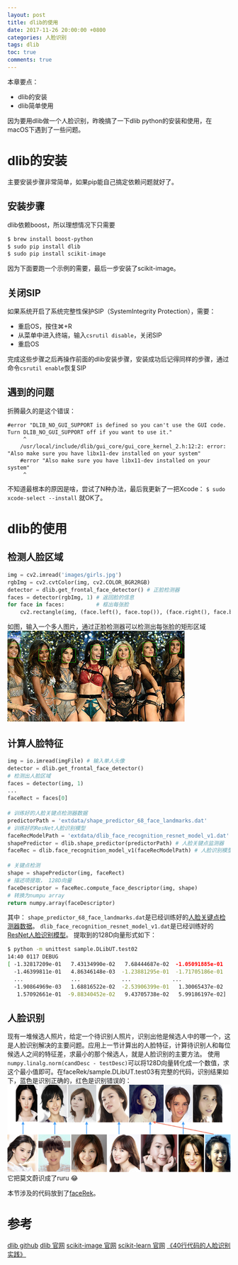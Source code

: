```yaml
---
layout: post
title: dlib的使用
date: 2017-11-26 20:00:00 +0800
categories: 人脸识别
tags: dlib
toc: true
comments: true
---
```

本章要点：
- dlib的安装
- dlib简单使用

<!-- more -->
因为要用dlib做一个人脸识别，昨晚搞了一下dlib python的安装和使用，在macOS下遇到了一些问题。
# dlib的安装
主要安装步骤非常简单，如果pip能自己搞定依赖问题就好了。
## 安装步骤
dlib依赖boost，所以理想情况下只需要
``` bash
$ brew install boost-python
$ sudo pip install dlib
$ sudo pip install scikit-image
```
因为下面要跑一个示例的需要，最后一步安装了scikit-image。

## 关闭SIP
如果系统开启了系统完整性保护SIP（SystemIntegrity Protection），需要：
- 重启OS，按住⌘+R
- 从菜单中进入终端，输入`csrutil disable`，关闭SIP
- 重启OS

完成这些步骤之后再操作前面的dlib安装步骤，安装成功后记得同样的步骤，通过命令`csrutil enable`恢复SIP

## 遇到的问题
折腾最久的是这个错误：
```
#error "DLIB_NO_GUI_SUPPORT is defined so you can't use the GUI code.  Turn DLIB_NO_GUI_SUPPORT off if you want to use it."
     ^
    /usr/local/include/dlib/gui_core/gui_core_kernel_2.h:12:2: error: "Also make sure you have libx11-dev installed on your system"
    #error "Also make sure you have libx11-dev installed on your system"
     ^
```
不知道最根本的原因是啥，尝试了N种办法，最后我更新了一把Xcode：
`$ sudo xcode-select --install`
就OK了。

# dlib的使用
## 检测人脸区域
``` python
img = cv2.imread('images/girls.jpg')
rgbImg = cv2.cvtColor(img, cv2.COLOR_BGR2RGB)
detector = dlib.get_frontal_face_detector() # 正脸检测器
faces = detector(rgbImg, 1) # 返回脸的信息
for face in faces:          # 框出每张脸
    cv2.rectangle(img, (face.left(), face.top()), (face.right(), face.bottom()), (0, 255, 0), 1)
```
如图，输入一个多人图片，通过正脸检测器可以检测出每张脸的矩形区域
![](1126dlib/img01.png)

## 计算人脸特征
``` python
img = io.imread(imgFile) # 输入单人头像
detector = dlib.get_frontal_face_detector()
# 检测出人脸区域
faces = detector(img, 1)
...
faceRect = faces[0]

# 训练好的人脸关键点检测器数据
predictorPath = 'extdata/shape_predictor_68_face_landmarks.dat'
# 训练好的ResNet人脸识别模型
faceRecModelPath = 'extdata/dlib_face_recognition_resnet_model_v1.dat'
shapePredictor = dlib.shape_predictor(predictorPath) # 人脸关键点监测器
faceRec = dlib.face_recognition_model_v1(faceRecModelPath) # 人脸识别模型

# 关键点检测
shape = shapePredictor(img, faceRect)
# 描述项提取， 128D向量
faceDescriptor = faceRec.compute_face_descriptor(img, shape)
# 转换为numpu array
return numpy.array(faceDescriptor)
```
其中：
`shape_predictor_68_face_landmarks.dat`是已经训练好的[人脸关键点检测器数据](http://dlib.net/files/shape_predictor_68_face_landmarks.dat.bz2)。
`dlib_face_recognition_resnet_model_v1.dat`是已经训练好的[ResNet人脸识别模型](http://dlib.net/files/dlib_face_recognition_resnet_model_v1.dat.bz2)。
提取到的128D向量形式如下：
``` bash
$ python -m unittest sample.DLibUT.test02
14:40 0117 DEBUG    
[ -1.32817209e-01   7.43134990e-02   7.68444687e-02  -1.05091885e-01
  -1.46399811e-01   4.86346148e-03  -1.23881295e-01  -1.71705186e-01
  ...               ...             ...             ...
  -1.90864969e-03   1.68816522e-02  -2.53906399e-01   1.30065437e-02
   1.57092661e-01  -9.88340452e-02   9.43705738e-02   5.99186197e-02]
```

## 人脸识别
现有一堆候选人照片，给定一个待识别人照片，识别出他是候选人中的哪一个，这是人脸识别解决的主要问题。应用上一节计算出的人脸特征，计算待识别人和每位候选人之间的特征差，求最小的那个候选人，就是人脸识别的主要方法。
使用`numpy.linalg.norm(candDesc - testDesc)`可以将128D向量转化成一个数值，求这个最小值即可。在faceRek/sample.DLibUT.test03有完整的代码，识别结果如下，蓝色是识别正确的，红色是识别错误的：
![](1126dlib/img02.png)
它把莫文蔚识成了ruru 😂

本节涉及的代码放到了[faceRek](https://github.com/palanceli/facemojiSample/tree/master/faceRek)。

# 参考
[dlib github](https://github.com/davisking/dlib)
[dlib 官网](http://dlib.net/)
[scikit-image 官网](http://scikit-image.org)
[scikit-learn 官网](http://scikit-learn.org/stable/)
[《40行代码的人脸识别实践》](http://blog.csdn.net/xingchenbingbuyu/article/details/68482838?ref=myrecommend)